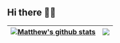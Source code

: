 ## Hi there 🥷🏻

| <a href="https://github.com/anuraghazra/github-readme-stats"><img align="center" src="https://github-readme-stats.vercel.app/api?username=matthewsia98&show_icons=true&count_private=true&include_all_commits=true&theme=tokyonight&hide_border=true" alt="Matthew's github stats" /></a> | <a href="https://github.com/anuraghazra/github-readme-stats"><img align="center" src="https://github-readme-stats.vercel.app/api/top-langs/?username=matthewsia98&layout=compact&langs_count=10&hide=html&theme=tokyonight&hide_border=true" /></a> |
| ------------- | ------------- |
